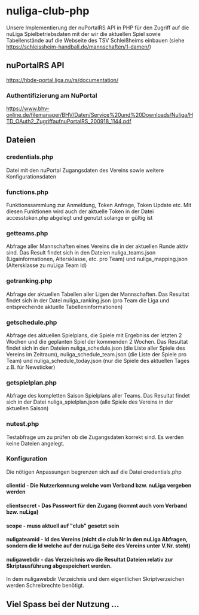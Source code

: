 # nuliga-club-php
Unsere Implementierung der nuPortalRS API in PHP für den Zugriff auf die nuLiga Spielbetriebsdaten mit der wir die aktuellen Spiel sowie Tabellenstände auf die Webseite des TSV Schleißheims einbauen (siehe https://schleissheim-handball.de/mannschaften/1-damen/)

## nuPortalRS API
https://hbde-portal.liga.nu/rs/documentation/

### Authentifizierung am NuPortal
https://www.bhv-online.de/filemanager/BHV/Daten/Service%20und%20Downloads/Nuliga/HTD_OAuth2_ZugriffaufnuPortalRS_200918_1144.pdf

## Dateien

### credentials.php
Datei mit den nuPortal Zugangsdaten des Vereins sowie weitere Konfigurationsdaten

### functions.php
Funktionssammlung zur Anmeldung, Token Anfrage, Token Update etc. Mit diesen Funktionen wird auch der aktuelle Token in der Datei accesstoken.php abgelegt und genutzt solange er gültig ist

### getteams.php
Abfrage aller Mannschaften eines Vereins die in der aktuellen Runde aktiv sind. Das Result findet sich in den Dateien nuliga_teams.json (Ligainformationen, Altersklasse, etc. pro Team) und nuliga_mapping.json (Altersklasse zu nuLiga Team Id)

### getranking.php
Abfrage der aktuellen Tabellen aller Ligen der Mannschaften. Das Resultat findet sich in der Datei nuliga_ranking.json (pro Team die Liga und entsprechende aktuelle Tabelleninformationen)

### getschedule.php
Abfrage des aktuellen Spielplans, die Spiele mit Ergebniss der letzten 2 Wochen und die geplanten Spiel der kommenden 2 Wochen. Das Resultat findet sich in den Dateien nuliga_schedule.json (die Liste aller Spiele des Vereins im Zeitraum), nuliga_schedule_team.json (die Liste der Spiele pro Team) und nuliga_schedule_today.json (nur die Spiele des aktuellen Tages z.B. für Newsticker)

### getspielplan.php
Abfrage des kompletten Saison Spielplans aller Teams. Das Resultat findet sich in der Datei nuliga_spielplan.json (alle Spiele des Vereins in der aktuellen Saison)

### nutest.php
Testabfrage um zu prüfen ob die Zugangsdaten korrekt sind. Es werden keine Dateien angelegt.

### Konfiguration
Die nötigen Anpassungen begrenzen sich auf die Datei credentials.php
#### clientid - Die Nutzerkennung welche vom Verband bzw. nuLiga vergeben werden
#### clientsecret - Das Passwort für den Zugang (kommt auch vom Verband bzw. nuLiga)
#### scope - muss aktuell auf "club" gesetzt sein
#### nuligateamid - Id des Vereins (nicht die club Nr in den nuLiga Abfragen, sondern die Id welche auf der nuLiga Seite des Vereins unter V.Nr. steht)
#### nuligawebdir - das Verzeichnis wo die Resultat Dateien relativ zur Skriptausführung abgespeichert werden. 
In dem nuligawebdir Verzeichnis und dem eigentlichen Skriptverzeichen werden Schreibrechte benötigt.

## Viel Spass bei der Nutzung ...
